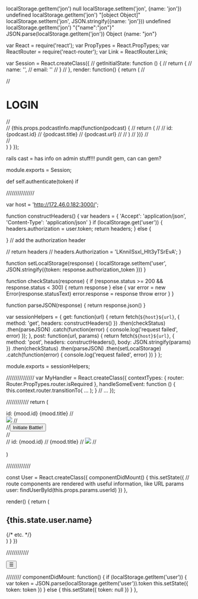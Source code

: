localStorage.getItem('jon')
null
localStorage.setItem('jon', {name: 'jon'})
undefined
localStorage.getItem('jon')
"[object Object]"
localStorage.setItem('jon', JSON.stringify({name: 'jon'}))
undefined
localStorage.getItem('jon')
"{"name":"jon"}"
JSON.parse(localStorage.getItem('jon'))
Object {name: "jon"}



var React = require('react');
var PropTypes = React.PropTypes;
var ReactRouter = require('react-router');
var Link = ReactRouter.Link;


var Session = React.createClass({
  // getInitialState: function () {
  //   return {
  //     name: '',
  //     email: ''
  //   }
  // },
  render: function() {
    return (
    // <div>
    //   <h1>LOGIN</h1>
    //   <div className='col-sm-8 col-sm-offset-2'>
    //   {this.props.podcastInfo.map(function(podcast) {
    //     return (
    //       <ListGroup key={podcast.id} >
    //         <ListGroupItem>id: {podcast.id}</ListGroupItem>
    //         <ListGroupItem>{podcast.title}</ListGroupItem>
    //         <ListGroupItem>{podcast.url}</ListGroupItem>
    //       </ListGroup>
    //     )
    //   })}
    //   </div>
    // </div>
    )
  }
});

rails cast = has info on admin stuff!!!
pundit gem, can can gem?


module.exports = Session;

def self.authenticate(token)
  if 





///////////////

var host = 'http://172.46.0.182:3000/';

function constructHeaders() {
  var headers = {
    'Accept': 'application/json',
    'Content-Type': 'application/json'
  }
  if (localStorage.get('user')) {
    headers.authorization = user.token;
    return headers;
  } else {

  }
  // add the authorization header
    
  // return headers
  // headers.Authorization = 'LKnnilSsxl_Hlt3yTSrEvA';
}

function setLocalStorage(response) {
  localStorage.setItem('user', JSON.stringify({token: response.authorization_token }))
}


function checkStatus(response) {
  if (response.status >= 200 && response.status < 300) {
    return response
  } else {
    var error = new Error(response.statusText)
    error.response = response
    throw error
  }
}

function parseJSON(response) {
  return response.json()
}

var sessionHelpers = {
  get: function(url) {
    return fetch(`${host}${url}`, {
      method: 'get',
      headers: constructHeaders()
    })
    .then(checkStatus)
    .then(parseJSON)
    .catch(function(error) {
    console.log('request failed', error)
  });
  },
  post: function(url, params) {
    return fetch(`${host}${url}`, {
      method: 'post',
      headers: constructHeaders(),
      body: JSON.stringify(params)
    })
    .then(checkStatus)
    .then(parseJSON)
    .then(setLocalStorage)
    .catch(function(error) {
    console.log('request failed', error)
  })
  }
};

module.exports = sessionHelpers;



///////////////
var MyHandler = React.createClass({
  contextTypes: {
    router: Router.PropTypes.router.isRequired
  },
  handleSomeEvent: function () {
    this.context.router.transitionTo( ... );
  }
  // ...
});

////////////
return (
            <div key={mood.id} >
              <ListGroupItem>id: {mood.id}</ListGroupItem>
              <ListGroupItem>{mood.title}</ListGroupItem>
              //<div onClick={this.props.onGoToPlaylist}>
              <img src={mood.image}/>
              //</div>
              //<button type='button' className='btn btn-lg btn-success' onClick={this.props.onGoToPlaylist}>Initiate Battle!</button>
            </div> 
            // <div onClick={props.onGoToPlaylist} key={mood.id} >
            //   <ListGroupItem>id: {mood.id}</ListGroupItem>
            //   <ListGroupItem>{mood.title}</ListGroupItem>
            //   <img src={mood.image}/>
            // </div>  
          )

/////////////

const User = React.createClass({
  componentDidMount() {
    this.setState({
      // route components are rendered with useful information, like URL params
      user: findUserById(this.props.params.userId)
    })
  },

  render() {
    return (
      <div>
        <h2>{this.state.user.name}</h2>
        {/* etc. */}
      </div>
    )
  }
})


////////////

 <button className="navbar-toggler pull-xs-right hidden-sm-up" type="button" dataToggle="collapse" dataTarget="#bd-main-nav">
              &#9776;
            </button>





////////
  componentDidMount: function() {
    if (localStorage.getItem('user')) {
      var token = JSON.parse(localStorage.getItem('user')).token
      this.setState({
        token: token
      })
    } else {
      this.setState({
        token: null
      })
    }
  },





